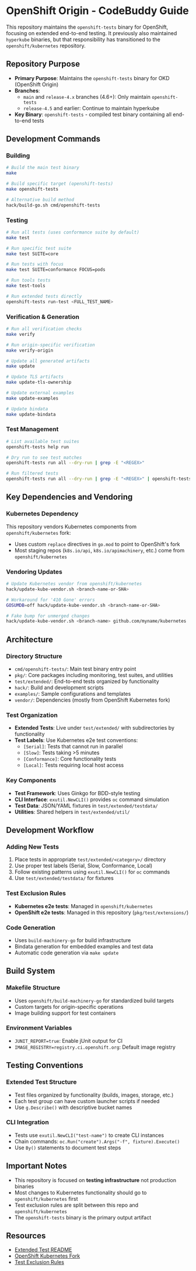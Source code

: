 # OpenShift Origin - CodeBuddy Guide

This repository maintains the `openshift-tests` binary for OpenShift, focusing on extended end-to-end testing. It previously also maintained `hyperkube` binaries, but that responsibility has transitioned to the `openshift/kubernetes` repository.

## Repository Purpose

- **Primary Purpose**: Maintains the `openshift-tests` binary for OKD (OpenShift Origin)
- **Branches**: 
  - `main` and `release-4.x` branches (4.6+): Only maintain `openshift-tests`
  - `release-4.5` and earlier: Continue to maintain hyperkube
- **Key Binary**: `openshift-tests` - compiled test binary containing all end-to-end tests

## Development Commands

### Building
```bash
# Build the main test binary
make

# Build specific target (openshift-tests)
make openshift-tests

# Alternative build method
hack/build-go.sh cmd/openshift-tests
```

### Testing
```bash
# Run all tests (uses conformance suite by default)
make test

# Run specific test suite
make test SUITE=core

# Run tests with focus
make test SUITE=conformance FOCUS=pods

# Run tools tests
make test-tools

# Run extended tests directly
openshift-tests run-test <FULL_TEST_NAME>
```

### Verification & Generation
```bash
# Run all verification checks
make verify

# Run origin-specific verification
make verify-origin

# Update all generated artifacts
make update

# Update TLS artifacts
make update-tls-ownership

# Update external examples
make update-examples

# Update bindata
make update-bindata
```

### Test Management
```bash
# List available test suites
openshift-tests help run

# Dry run to see test matches
openshift-tests run all --dry-run | grep -E "<REGEX>"

# Run filtered tests
openshift-tests run all --dry-run | grep -E "<REGEX>" | openshift-tests run -f -
```

## Key Dependencies and Vendoring

### Kubernetes Dependency
This repository vendors Kubernetes components from `openshift/kubernetes` fork:
- Uses custom `replace` directives in `go.mod` to point to OpenShift's fork
- Most staging repos (`k8s.io/api`, `k8s.io/apimachinery`, etc.) come from `openshift/kubernetes`

### Vendoring Updates
```bash
# Update Kubernetes vendor from openshift/kubernetes
hack/update-kube-vendor.sh <branch-name-or-SHA>

# Workaround for '410 Gone' errors
GOSUMDB=off hack/update-kube-vendor.sh <branch-name-or-SHA>

# Fake bump for unmerged changes
hack/update-kube-vendor.sh <branch-name> github.com/myname/kubernetes
```

## Architecture

### Directory Structure
- `cmd/openshift-tests/`: Main test binary entry point
- `pkg/`: Core packages including monitoring, test suites, and utilities
- `test/extended/`: End-to-end tests organized by functionality
- `hack/`: Build and development scripts
- `examples/`: Sample configurations and templates
- `vendor/`: Dependencies (mostly from OpenShift Kubernetes fork)

### Test Organization
- **Extended Tests**: Live under `test/extended/` with subdirectories by functionality
- **Test Labels**: Use Kubernetes e2e test conventions:
  - `[Serial]`: Tests that cannot run in parallel
  - `[Slow]`: Tests taking >5 minutes
  - `[Conformance]`: Core functionality tests
  - `[Local]`: Tests requiring local host access

### Key Components
- **Test Framework**: Uses Ginkgo for BDD-style testing
- **CLI Interface**: `exutil.NewCLI()` provides `oc` command simulation
- **Test Data**: JSON/YAML fixtures in `test/extended/testdata/`
- **Utilities**: Shared helpers in `test/extended/util/`

## Development Workflow

### Adding New Tests
1. Place tests in appropriate `test/extended/<category>/` directory
2. Use proper test labels (Serial, Slow, Conformance, Local)
3. Follow existing patterns using `exutil.NewCLI()` for `oc` commands
4. Use `test/extended/testdata/` for fixtures

### Test Exclusion Rules
- **Kubernetes e2e tests**: Managed in `openshift/kubernetes`
- **OpenShift e2e tests**: Managed in this repository (`pkg/test/extensions/`)

### Code Generation
- Uses `build-machinery-go` for build infrastructure
- Bindata generation for embedded examples and test data
- Automatic code generation via `make update`

## Build System

### Makefile Structure
- Uses `openshift/build-machinery-go` for standardized build targets
- Custom targets for origin-specific operations
- Image building support for test containers

### Environment Variables
- `JUNIT_REPORT=true`: Enable jUnit output for CI
- `IMAGE_REGISTRY=registry.ci.openshift.org`: Default image registry

## Testing Conventions

### Extended Test Structure
- Test files organized by functionality (builds, images, storage, etc.)
- Each test group can have custom launcher scripts if needed
- Use `g.Describe()` with descriptive bucket names

### CLI Integration
- Tests use `exutil.NewCLI("test-name")` to create CLI instances
- Chain commands: `oc.Run("create").Args("-f", fixture).Execute()`
- Use `By()` statements to document test steps

## Important Notes

- This repository is focused on **testing infrastructure** not production binaries
- Most changes to Kubernetes functionality should go to `openshift/kubernetes` first
- Test exclusion rules are split between this repo and `openshift/kubernetes`
- The `openshift-tests` binary is the primary output artifact

## Resources

- [Extended Test README](test/extended/README.md)
- [OpenShift Kubernetes Fork](https://github.com/openshift/kubernetes)
- [Test Exclusion Rules](pkg/test/extensions/)
